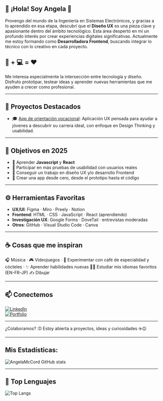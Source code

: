 ## 👋 ¡Hola! Soy Angela 🌺

Provengo del mundo de la Ingeniería en Sistemas Electrónicos, y gracias a lo aprendido en esa etapa, descubrí que el **Diseño UX** es una pieza clave y apasionante dentro del ámbito tecnológico. Esta área despertó en mí un profundo interés por crear experiencias digitales significativas. Actualmente me estoy formando como **Desarrolladora Frontend**, buscando integrar lo técnico con lo creativo en cada proyecto.

## 🎨 + 💻 = ❤️

Me interesa especialmente la intersección entre tecnología y diseño.  
Disfruto prototipar, testear ideas y aprender nuevas herramientas que me ayuden a crecer como profesional.

---

## 🌟 Proyectos Destacados

- 🎓 [App de orientación vocacional](https://uxfol.io/804ecd98): Aplicación UX pensada para ayudar a jóvenes a descubrir su carrera ideal, con enfoque en Design Thinking y usabilidad.

---

## 🎯 Objetivos en 2025

- 🧠 Aprender **Javascript** y **React**
- 🔎 Participar en más pruebas de usabilidad con usuarios reales
- 💼 Conseguir un trabajo en diseño UX y/o desarrollo Frontend
- 📱 Crear una app desde cero, desde el prototipo hasta el código

---

## ⚙️ Herramientas Favoritas

- **UX/UI**: Figma · Miro · Preely · Notion  
- **Frontend**: HTML · CSS · JavaScript · React (aprendiendo)  
- **Investigación UX**: Google Forms · DoveTail · entrevistas moderadas  
- **Otros**: GitHub · Visual Studio Code · Canva

---

## ☕ Cosas que me inspiran

🎧 Música · 🎮 Videojuegos · 🧪 Experimentar con café de especialidad y cócteles · ✨ Aprender habilidades nuevas 🐱‍👓 Estudiar mis idiomas favoritos (EN-FR-JP) ✍ Dibujar

---

## 📫 Conectemos

[![LinkedIn](https://img.shields.io/badge/LinkedIn-blue?style=flat&logo=linkedin&logoColor=white)](https://www.linkedin.com/in/angela-cordero-c12/)  
[![Portfolio](https://img.shields.io/badge/Portafolio-Web-green?style=flat&logo=web&logoColor=white)](https://uxfol.io/804ecd98)

---

¿Colaboramos? :D 
Estoy abierta a proyectos, ideas y curiosidades ☕😉

---
## Mis Estadísticas:

![AngelaMcCord GitHub stats](https://github-readme-stats.vercel.app/api?username=AngelaMcCord&show_icons=true&theme=rose_pine)

---

## 🧠 Top Lenguajes

![Top Langs](https://github-readme-stats.vercel.app/api/top-langs/?username=AngelaMcCord&layout=compact&theme=rose_pine)
